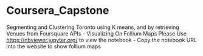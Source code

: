 # Coursera_Capstone

Segmenting and Clustering Toronto using K means, and by retrieving Venues from Foursquare APIs - Visualizing On Follium Maps
Please Use https://nbviewer.jupyter.org/ to view the notebook - Copy the notebook URL into the website to show follium maps
